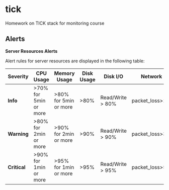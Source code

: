 # tick

Homework on TICK stack for monitoring course

## Alerts

**Server Resources Alerts**

Alert rules for server resources are displayed in the following table:

| Severity | CPU Usage | Memory Usage | Disk Usage | Disk I/O | Network |
|---|---|---|---|---|---|
| **Info** |  >70% for 5min or more | >80% for 5min or more | >80% | Read/Write > 80% | packet_loss>1%
| **Warning** | >80% for 2min or more | >90% for 2min or more | >90% | Read/Write > 90% | packet_loss>3%
| **Critical** | >90% for 1min or more | >95% for 1min or more | >95% | Read/Write > 95% | packet_loss>5%